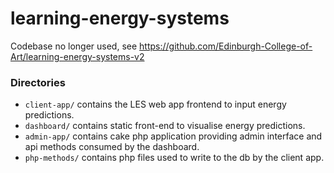 # learning-energy-systems

Codebase no longer used, see https://github.com/Edinburgh-College-of-Art/learning-energy-systems-v2 

### Directories

* `client-app/` contains the LES web app frontend to input energy predictions.
* `dashboard/` contains static front-end to visualise energy predictions.
* `admin-app/` contains cake php application providing admin interface and api methods consumed by the dashboard.
* `php-methods/` contains php files used to write to the db by the client app.
